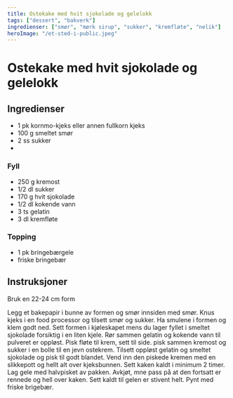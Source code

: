 ```yaml
---
title: Ostekake med hvit sjokolade og gelelokk
tags: ["dessert", "bakverk"]
ingredienser: ["smør", "mørk sirup", "sukker", "kremfløte", "nelik"]
heroImage: "/et-sted-i-public.jpeg"
---
```


# Ostekake med hvit sjokolade og gelelokk

## Ingredienser

- 1 pk kornmo-kjeks eller annen fullkorn kjeks
- 100 g smeltet smør
- 2 ss sukker
-

### Fyll

- 250 g kremost
- 1/2 dl sukker
- 170 g hvit sjokolade
- 1/2 dl kokende vann
- 3 ts gelatin
- 3 dl kremfløte

### Topping

- 1 pk bringebærgele
- friske bringebær

## Instruksjoner

Bruk en 22-24 cm form

Legg et bakepapir i bunne av formen og smør innsiden med smør. Knus kjeks i en food processor og tilsett smør og sukker. Ha smulene i formen og klem godt ned. Sett formen i kjøleskapet mens du lager fyllet i smeltet sjokolade forsiktig i en liten kjele. Rør sammen gelatin og kokende vann til pulveret er oppløst. Pisk fløte til krem, sett til side. pisk sammen kremost og sukker i en bolle til en jevn ostekrem. Tilsett oppløst gelatin og smeltet sjokolade og pisk til godt blandet. Vend inn den piskede kremen med en slikkepott og hellt alt over kjeksbunnen. Sett kaken kaldt i minimum 2 timer. Lag gele med halvpisket av pakken. Avkjøt, mne pass på at den fortsatt er rennede og hell over kaken. Sett kaldt til gelen er stivent helt. Pynt med friske brigebær.
